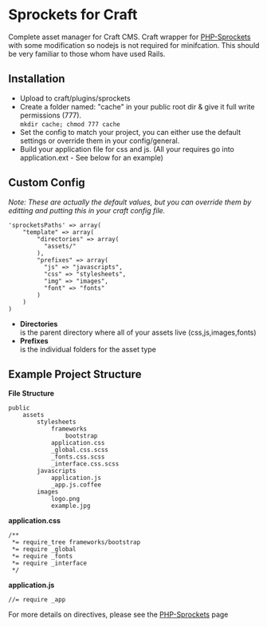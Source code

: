 # Sprockets for Craft

Complete asset manager for Craft CMS. Craft wrapper for [PHP-Sprockets](https://github.com/Nami-Doc/Sprockets-PHP) with some modification so nodejs is not required for minifcation. This should be very familiar to those whom have used Rails.

## Installation

* Upload to craft/plugins/sprockets
* Create a folder named: "cache" in your public root dir & give it full write permissions (777).    
`mkdir cache; chmod 777 cache`
* Set the config to match your project, you can either use the default settings or override them in your config/general.
* Build your application file for css and js. (All your requires go into application.ext - See below for an example)


## Custom Config
_Note: These are actually the default values, but you can override them by editting and putting this in your craft config file._

    'sprocketsPaths' => array(
    	"template" => array(
			"directories" => array(
			  "assets/"
			),
			"prefixes" => array(
			  "js" => "javascripts",
			  "css" => "stylesheets",
			  "img" => "images",
			  "font" => "fonts"
			)
		)
	)

* **Directories**  
is the parent directory where all of your assets live (css,js,images,fonts)  
* **Prefixes**  
is the individual folders for the asset type

## Example Project Structure

**File Structure**

    public
        assets
            stylesheets
                frameworks
                    bootstrap
                application.css
                _global.css.scss
                _fonts.css.scss
                _interface.css.scss
            javascripts
                application.js
                _app.js.coffee
            images
                logo.png
                example.jpg

**application.css**

    /**
     *= require_tree frameworks/bootstrap
     *= require _global
     *= require _fonts
     *= require _interface
     */

**application.js**

    //= require _app
    
For more details on directives, please see the [PHP-Sprockets](https://github.com/Nami-Doc/Sprockets-PHP) page